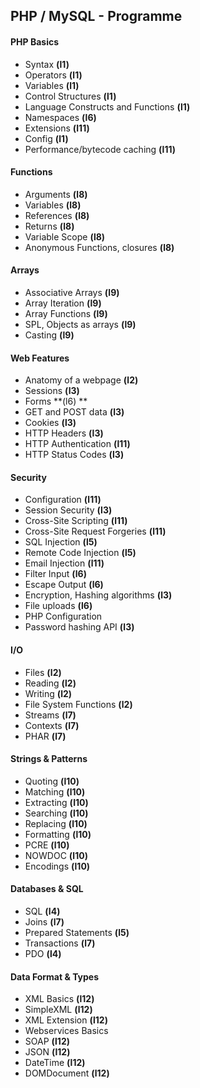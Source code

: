 ## PHP / MySQL - Programme

#### PHP Basics
- Syntax **(l1)**
- Operators **(l1)**
- Variables **(l1)**
- Control Structures **(l1)**
- Language Constructs and Functions **(l1)**
- Namespaces **(l6)**
- Extensions **(l11)**
- Config **(l1)**
- Performance/bytecode caching **(l11)**

#### Functions
- Arguments **(l8)**
- Variables **(l8)**
- References **(l8)**
- Returns **(l8)**
- Variable Scope **(l8)**
- Anonymous Functions, closures **(l8)**

#### Arrays
- Associative Arrays **(l9)**
- Array Iteration **(l9)**
- Array Functions **(l9)**
- SPL, Objects as arrays  **(l9)**
- Casting **(l9)**

#### Web Features
- Anatomy of a webpage **(l2)**
- Sessions **(l3)**
- Forms **(l6) **
- GET and POST data **(l3)**
- Cookies **(l3)**
- HTTP Headers **(l3)**
- HTTP Authentication **(l11)**
- HTTP Status Codes **(l3)**

#### Security
- Configuration **(l11)**
- Session Security **(l3)**
- Cross-Site Scripting **(l11)**
- Cross-Site Request Forgeries **(l11)**
- SQL Injection **(l5)**
- Remote Code Injection **(l5)**
- Email Injection **(l11)**
- Filter Input **(l6)**
- Escape Output **(l6)**
- Encryption, Hashing algorithms **(l3)**
- File uploads **(l6)**
- PHP Configuration
- Password hashing API **(l3)**

#### I/O
- Files **(l2)**
- Reading **(l2)**
- Writing **(l2)**
- File System Functions **(l2)**
- Streams **(l7)**
- Contexts **(l7)**
- PHAR **(l7)**

#### Strings & Patterns
- Quoting **(l10)**
- Matching **(l10)**
- Extracting **(l10)**
- Searching **(l10)**
- Replacing **(l10)**
- Formatting **(l10)**
- PCRE **(l10)**
- NOWDOC **(l10)**
- Encodings **(l10)**

#### Databases & SQL
- SQL **(l4)**
- Joins **(l7)**
- Prepared Statements **(l5)**
- Transactions **(l7)**
- PDO **(l4)**

#### Data Format & Types
- XML Basics **(l12)**
- SimpleXML **(l12)**
- XML Extension **(l12)**
- Webservices Basics
- SOAP **(l12)**
- JSON  **(l12)**
- DateTime **(l12)**
- DOMDocument **(l12)**
